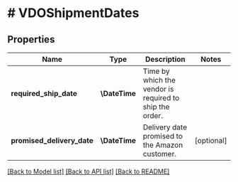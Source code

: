 # # VDOShipmentDates

## Properties

Name | Type | Description | Notes
------------ | ------------- | ------------- | -------------
**required_ship_date** | **\DateTime** | Time by which the vendor is required to ship the order. |
**promised_delivery_date** | **\DateTime** | Delivery date promised to the Amazon customer. | [optional]

[[Back to Model list]](../../README.md#models) [[Back to API list]](../../README.md#endpoints) [[Back to README]](../../README.md)
